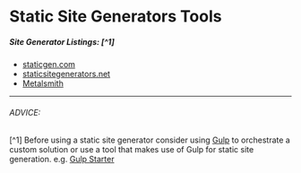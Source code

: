 # Static Site Generators Tools

##### Site Generator Listings: [^1]

* [staticgen.com](https://www.staticgen.com/)
* [staticsitegenerators.net](https://staticsitegenerators.net/)
* [Metalsmith](http://www.metalsmith.io/)

***

###### ADVICE:

[^1] Before using a static site generator consider using [Gulp](http://gulpjs.com/) to orchestrate a custom solution or use a tool that makes use of Gulp for static site generation. e.g. [Gulp Starter](https://github.com/vigetlabs/gulp-starter)
































 






